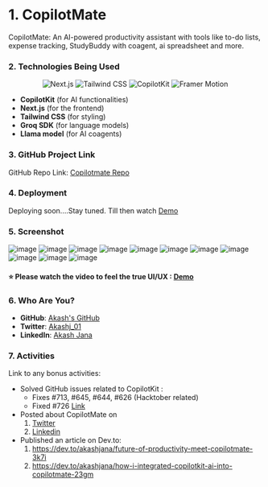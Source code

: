 # 1. CopilotMate
CopilotMate: An AI-powered productivity assistant with tools like to-do lists, expense tracking, StudyBuddy with coagent, ai spreadsheet and more.

### 2. Technologies Being Used  
<p align="center">
  <img src="https://img.shields.io/badge/Next.js-black?logo=next.js" alt="Next.js" />
  <img src="https://img.shields.io/badge/Tailwind_CSS-38B2AC?logo=tailwind-css&logoColor=white" alt="Tailwind CSS" />
  <img src="https://img.shields.io/badge/CopilotKit-🪁-black" alt="CopilotKit" />
  <img src="https://img.shields.io/badge/Framer%20Motion-0055FF?logo=framer&logoColor=white" alt="Framer Motion" />
</p>

- **CopilotKit** (for AI functionalities)
- **Next.js** (for the frontend)
- **Tailwind CSS** (for styling)
- **Groq SDK** (for language models)
- **Llama model** (for AI coagents)

### 3. GitHub Project Link  
GitHub Repo Link:  [Copilotmate Repo](https://github.com/AkashJana18/copilotmate)


### 4. Deployment 
 Deploying soon....Stay tuned. Till then watch [Demo](https://www.youtube.com/watch?v=qPVRPUH8ewU&t=33s)

### 5. Screenshot 
![image](https://github.com/user-attachments/assets/68df962c-9bc2-48ae-9ffd-3c073f13e083)
![image](https://github.com/user-attachments/assets/5d78657c-fa78-492c-bbf8-d2dcdf6fa699)
![image](https://github.com/user-attachments/assets/1fe3ea5e-4a34-4755-a042-d327adc17c8e)
![image](https://github.com/user-attachments/assets/0f1fa245-10bb-441c-be77-162a04f941d8)
![image](https://github.com/user-attachments/assets/10814ebf-95ed-4520-966c-5e5854c46335)
![image](https://github.com/user-attachments/assets/cee8e3ca-ecfa-43d1-adf0-8f8972c4c14b)
![image](https://github.com/user-attachments/assets/39e2087c-0f7d-4a69-9fbe-e30415fd7cbe)
![image](https://github.com/user-attachments/assets/9919059e-71ce-4bb0-9f50-cc9f351078be)
![image](https://github.com/user-attachments/assets/0ccd162a-c4f7-4d79-a969-a124222f5bf6)
![image](https://github.com/user-attachments/assets/cb118098-d975-41fe-b1d8-0387d312ca32)
![image](https://github.com/user-attachments/assets/d5ba6011-71e3-4f7b-8566-e27cc83c35ac)

#### ⭐ Please watch the video to feel the true UI/UX : [Demo](https://www.youtube.com/watch?v=qPVRPUH8ewU&t=33s)

### 6. Who Are You?  
- **GitHub**: [Akash's GitHub](https://github.com/AkashJana18)  
- **Twitter**: [Akashj_01](https://x.com/Akashj_01)
- **LinkedIn**: [Akash Jana](https://linkedin.com/u/akashjana)

### 7. Activities
Link to any bonus activities:  
- Solved GitHub issues related to CopilotKit :
  - Fixes #713, #645, #644, #626 (Hacktober related)
  - Fixed #726 [Link](https://github.com/CopilotKit/CopilotKit/pull/726)
- Posted about CopilotMate on
  1. [Twitter](https://x.com/Akashj_01/status/1843662122917736475)
  2. [Linkedin](https://www.linkedin.com/feed/update/urn:li:activity:7254023926891065346/)
- Published an article on Dev.to:
  1. https://dev.to/akashjana/future-of-productivity-meet-copilotmate-3k7i
  2. https://dev.to/akashjana/how-i-integrated-copilotkit-ai-into-copilotmate-23gm
